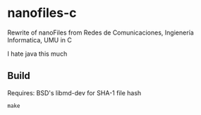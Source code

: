 # nanofiles-c

Rewrite of nanoFiles from Redes de Comunicaciones, Ingienería Informatica, UMU in C

I hate java this much

## Build

Requires: BSD's libmd-dev for SHA-1 file hash

```
make
```

